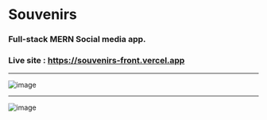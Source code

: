 # Souvenirs
### Full-stack MERN Social media app.
### Live site : https://souvenirs-front.vercel.app

---

![image](https://user-images.githubusercontent.com/120133552/232486819-fc4ced4b-d28d-4f53-b2aa-9a75b45b29b3.png)

---

![image](https://user-images.githubusercontent.com/120133552/232487354-2b114c14-7311-4b02-9e6d-cc34479c5b72.png)

